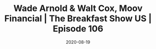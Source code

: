 ---
title: Wade Arnold & Walt Cox, Moov Financial | The Breakfast Show US | Episode 106
link: https://www.youtube.com/watch?v=8MSsUVpXlcI
publication: 11:FS Breakfast Show
date: '2020-08-19'
---